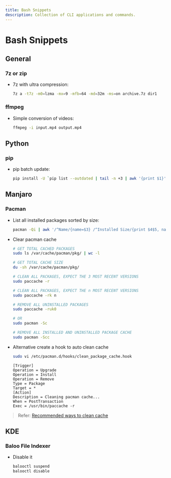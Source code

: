 ```yaml
---
title: Bash Snippets
description: Collection of CLI applications and commands.
---
```


# Bash Snippets

## General

### 7z or zip

- 7z with ultra compression:

  ```bash
  7z a -t7z -m0=lzma -mx=9 -mfb=64 -md=32m -ms=on archive.7z dir1
  ```

### ffmpeg

- Simple conversion of videos:

  ```bash
  ffmpeg -i input.mp4 output.mp4
  ```

## Python

### pip

- pip batch update:

  ```bash
  pip install -U `pip list --outdated | tail -n +3 | awk '{print $1}'`
  ```

## Manjaro

### Pacman

- List all installed packages sorted by size:

  ```bash
  pacman -Qi | awk '/^Name/{name=$3} /^Installed Size/{print $4$5, name}' | sort -h
  ```

- Clear pacman cache

  ```bash
  # GET TOTAL CACHED PACKAGES
  sudo ls /var/cache/pacman/pkg/ | wc -l

  # GET TOTAL CACHE SIZE
  du -sh /var/cache/pacman/pkg/

  # CLEAN ALL PACKAGES, EXPECT THE 3 MOST RECENT VERSIONS
  sudo paccache -r

  # CLEAN ALL PACKAGES, EXPECT THE n MOST RECENT VERSIONS
  sudo paccache -rk n

  # REMOVE ALL UNINSTALLED PACKAGES
  sudo paccache -ruk0

  # OR
  sudo pacman -Sc

  # REMOVE ALL INSTALLED AND UNINSTALLED PACKAGE CACHE
  sudo pacman -Scc
  ```

- Alternative create a hook to auto clean cache

  ```bash
  sudo vi /etc/pacman.d/hooks/clean_package_cache.hook
  ```

  ```text
  [Trigger]
  Operation = Upgrade
  Operation = Install
  Operation = Remove
  Type = Package
  Target = *
  [Action]
  Description = Cleaning pacman cache...
  When = PostTransaction
  Exec = /usr/bin/paccache -r
  ```

> Refer: [Recommended ways to clean cache](https://ostechnix.com/recommended-way-clean-package-cache-arch-linux/)

## KDE

### Baloo File Indexer

- Disable it

  ```bash
  balooctl suspend
  balooctl disable
  ```
